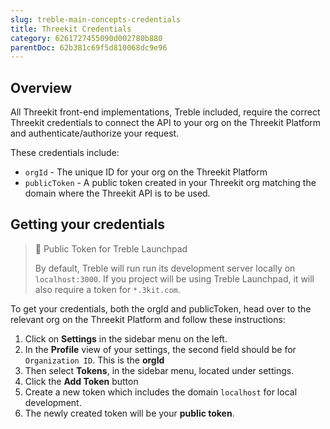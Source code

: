 ```yaml
---
slug: treble-main-concepts-credentials
title: Threekit Credentials
category: 6261727455090d002780b880
parentDoc: 62b381c69f5d810068dc9e96
---
```


## Overview

All Threekit front-end implementations, Treble included, require the correct Threekit credentials to connect the API to your org on the Threekit Platform and authenticate/authorize your request.

These credentials include:

- `orgId` - The unique ID for your org on the Threekit Platform
- `publicToken` - A public token created in your Threekit org matching the domain where the Threekit API is to be used.

## Getting your credentials

> 📘 Public Token for Treble Launchpad
>
> By default, Treble will run run its development server locally on `localhost:3000`. If you project will be using Treble Launchpad, it will also require a token for `*.3kit.com`.

To get your credentials, both the orgId and publicToken, head over to the relevant org on the Threekit Platform and follow these instructions:

1. Click on **Settings** in the sidebar menu on the left.
2. In the **Profile** view of your settings, the second field should be for `Organization ID`. This is the **orgId**
3. Then select **Tokens**, in the sidebar menu, located under settings.
4. Click the **Add Token** button
5. Create a new token which includes the domain `localhost` for local development.
6. The newly created token will be your **public token**.
